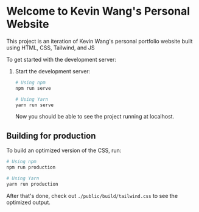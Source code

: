 # Welcome to Kevin Wang's Personal Website

This project is an iteration of Kevin Wang's personal portfolio website built using HTML, CSS, Tailwind, and JS

To get started with the development server:

1. Start the development server:

    ```bash
    # Using npm
    npm run serve

    # Using Yarn
    yarn run serve
    ```

    Now you should be able to see the project running at localhost.

## Building for production

To build an optimized version of the CSS, run:

```bash
# Using npm
npm run production

# Using Yarn
yarn run production
```

After that's done, check out `./public/build/tailwind.css` to see the optimized output.
